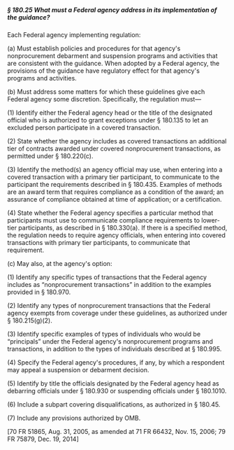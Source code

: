 ##### § 180.25 What must a Federal agency address in its implementation of the guidance? #####

Each Federal agency implementing regulation:

(a) Must establish policies and procedures for that agency's nonprocurement debarment and suspension programs and activities that are consistent with the guidance. When adopted by a Federal agency, the provisions of the guidance have regulatory effect for that agency's programs and activities.

(b) Must address some matters for which these guidelines give each Federal agency some discretion. Specifically, the regulation must—

(1) Identify either the Federal agency head or the title of the designated official who is authorized to grant exceptions under § 180.135 to let an excluded person participate in a covered transaction.

(2) State whether the agency includes as covered transactions an additional tier of contracts awarded under covered nonprocurement transactions, as permitted under § 180.220(c).

(3) Identify the method(s) an agency official may use, when entering into a covered transaction with a primary tier participant, to communicate to the participant the requirements described in § 180.435. Examples of methods are an award term that requires compliance as a condition of the award; an assurance of compliance obtained at time of application; or a certification.

(4) State whether the Federal agency specifies a particular method that participants must use to communicate compliance requirements to lower-tier participants, as described in § 180.330(a). If there is a specified method, the regulation needs to require agency officials, when entering into covered transactions with primary tier participants, to communicate that requirement.

(c) May also, at the agency's option:

(1) Identify any specific types of transactions that the Federal agency includes as “nonprocurement transactions” in addition to the examples provided in § 180.970.

(2) Identify any types of nonprocurement transactions that the Federal agency exempts from coverage under these guidelines, as authorized under § 180.215(g)(2).

(3) Identify specific examples of types of individuals who would be “principals” under the Federal agency's nonprocurement programs and transactions, in addition to the types of individuals described at § 180.995.

(4) Specify the Federal agency's procedures, if any, by which a respondent may appeal a suspension or debarment decision.

(5) Identify by title the officials designated by the Federal agency head as debarring officials under § 180.930 or suspending officials under § 180.1010.

(6) Include a subpart covering disqualifications, as authorized in § 180.45.

(7) Include any provisions authorized by OMB.

[70 FR 51865, Aug. 31, 2005, as amended at 71 FR 66432, Nov. 15, 2006; 79 FR 75879, Dec. 19, 2014]